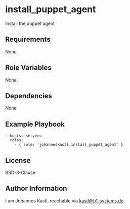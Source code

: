 install_puppet_agent
=========

Install the puppet agent

Requirements
------------

None.

Role Variables
--------------

None.

Dependencies
------------

None

Example Playbook
----------------

    - hosts: servers
      roles:
        - { role: 'johanneskastl.install_puppet_agent' }

License
-------

BSD-3-Clause

Author Information
------------------

I am Johannes Kastl, reachable via kastl@b1-systems.de.
